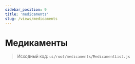 ```yaml
---
sidebar_position: 9
title: 'medicaments'
slug: /views/medicaments
---
```


# Медикаменты

> Исходный код: `ui/root/medicaments/MedicamentList.js`  

